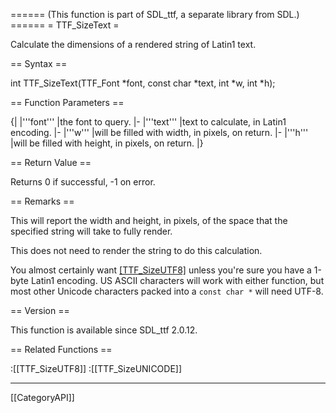 ====== (This function is part of SDL_ttf, a separate library from SDL.) ======
= TTF_SizeText =

Calculate the dimensions of a rendered string of Latin1 text.

== Syntax ==

<syntaxhighlight lang='c'>
int TTF_SizeText(TTF_Font *font, const char *text, int *w, int *h);
</syntaxhighlight>

== Function Parameters ==

{|
|'''font'''
|the font to query.
|-
|'''text'''
|text to calculate, in Latin1 encoding.
|-
|'''w'''
|will be filled with width, in pixels, on return.
|-
|'''h'''
|will be filled with height, in pixels, on return.
|}

== Return Value ==

Returns 0 if successful, -1 on error.

== Remarks ==

This will report the width and height, in pixels, of the space that the
specified string will take to fully render.

This does not need to render the string to do this calculation.

You almost certainly want [[TTF_SizeUTF8]]() unless you're sure you have a
1-byte Latin1 encoding. US ASCII characters will work with either function,
but most other Unicode characters packed into a <code>const char *</code>
will need UTF-8.

== Version ==

This function is available since SDL_ttf 2.0.12.

== Related Functions ==

:[[TTF_SizeUTF8]]
:[[TTF_SizeUNICODE]]

----
[[CategoryAPI]]


